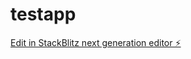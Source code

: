 # testapp

[Edit in StackBlitz next generation editor ⚡️](https://stackblitz.com/~/github.com/syncit-bv/testapp)